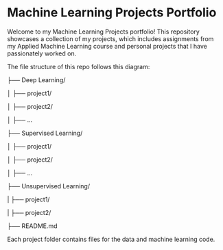 # Machine Learning Projects Portfolio

Welcome to my Machine Learning Projects portfolio! 
This repository showcases a collection of my projects, which includes assignments from my Applied Machine Learning course and personal projects that I have passionately worked on.

The file structure of this repo follows this diagram:

├── Deep Learning/

│   ├── project1/

│   ├── project2/

│   ├── ...

├── Supervised Learning/

│   ├── project1/

│   ├── project2/

│   ├── ...

├── Unsupervised Learning/

|   ├── project1/

|   ├── project2/

├── README.md

Each project folder contains files for the data and machine learning code.
